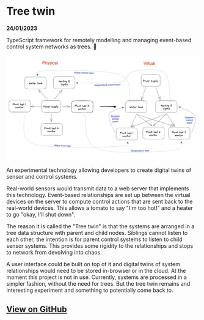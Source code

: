 # Tree twin

<p id="date"><strong>24/01/2023</strong></p>
<p id="desc">TypeScript framework for remotely modelling and managing event-based control system networks as trees. 🌲</p>

![twin-tree-diagram](/public/articles/source/tree-twin/tree-twin.webp)

An experimental technology allowing developers to create digital twins of sensor and control systems. 

Real-world sensors would transmit data to a web server that implements this technology. Event-based relationships are set up between the virtual devices on the server to compute control actions that are sent back to the real-world devices. This allows a tomato to say "I'm too hot!" and a heater to go "okay, I'll shut down".

The reason it is called the "Tree twin" is that the systems are arranged in a tree data structure with parent and child nodes. Siblings cannot listen to each other, the intention is for parent control systems to listen to child sensor systems. This provides some rigidity to the relationships and stops to network from devolving into chaos.

A user interface could be built on top of it and digital twins of system relationships would need to be stored in-browser or in the cloud. At the moment this project is not in use. Currently, systems are processed in a simpler fashion, without the need for trees. But the tree twin remains and interesting experiment and something to potentially come back to.

## [View on GitHub](https://github.com/shine-systems/tree-twin)

